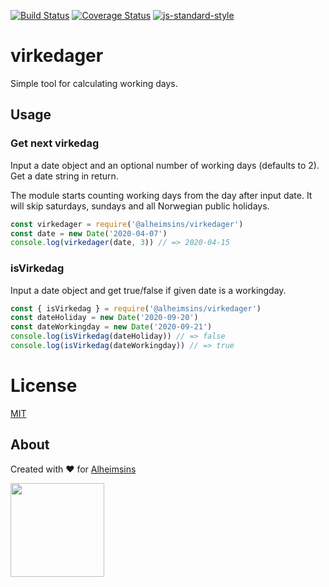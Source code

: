 [![Build Status](https://travis-ci.com/Alheimsins/virkedager.svg?branch=main)](https://travis-ci.com/Alheimsins/virkedager)
[![Coverage Status](https://coveralls.io/repos/Alheimsins/virkedager/badge.svg?branch=main&service=github)](https://coveralls.io/github/Alheimsins/virkedager?branch=main)
[![js-standard-style](https://img.shields.io/badge/code%20style-standard-brightgreen.svg?style=flat)](https://github.com/feross/standard)

# virkedager

Simple tool for calculating working days.

## Usage

### Get next virkedag
Input a date object and an optional number of working days (defaults to 2).
Get a date string in return.

The module starts counting working days from the day after input date.
It will skip saturdays, sundays and all Norwegian public holidays.

```JavaScript
const virkedager = require('@alheimsins/virkedager')
const date = new Date('2020-04-07')
console.log(virkedager(date, 3)) // => 2020-04-15
```

### isVirkedag

Input a date object and get true/false if given date is a workingday.

```JavaScript
const { isVirkedag } = require('@alheimsins/virkedager')
const dateHoliday = new Date('2020-09-20')
const dateWorkingday = new Date('2020-09-21')
console.log(isVirkedag(dateHoliday)) // => false
console.log(isVirkedag(dateWorkingday)) // => true
```

# License

[MIT](LICENSE)

## About

Created with ❤ for [Alheimsins](https://alheimsins.net)

<img src="https://image.ibb.co/dPH08G/logo_black.png" height="150px" width="150px" />